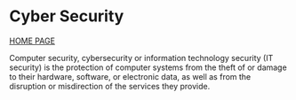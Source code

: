 # Cyber Security

[HOME PAGE](README.md)

Computer security, cybersecurity or information technology security (IT security) is the protection of computer systems from the theft of or damage to their hardware, software, or electronic data, as well as from the disruption or misdirection of the services they provide.
